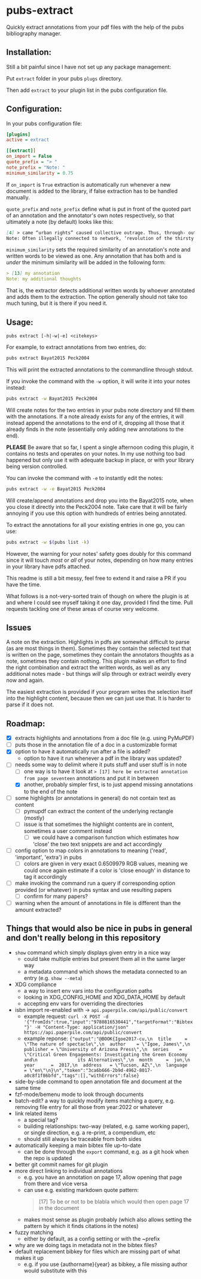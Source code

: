 # pubs-extract

Quickly extract annotations from your pdf files with the help of the pubs bibliography manager.

## Installation:

Still a bit painful since I have not set up any package management:

Put `extract` folder in your pubs `plugs` directory.

Then add `extract` to your plugin list in the pubs configuration file.

## Configuration:

In your pubs configuration file:

```ini
[plugins]
active = extract

[[extract]]
on_import = False
quote_prefix = "> "
note_prefix = "Note: "
minimum_similarity = 0.75
```

If `on_import` is `True` extraction is automatically run whenever a new document is added to the library,
if false extraction has to be handled manually.

`quote_prefix` and `note_prefix` define what is put in front of the quoted part of an annotation and the annotator's own notes respectively, so that ultimately a note (by default) looks like this:

```markdown
[4] > came “urban rights” caused collective outrage. Thus, through- out 2007 and 2008, protestors in towns and villages across the Nile Delta poured into the streets to rally over cuts in water flow. Deployment of massive riot police could not stop
Note: Often illegally connected to network, ‘revolution of the thirsty’
```

`minimum_similarity` sets the required similarity of an annotation's note and written words to be viewed
as one. Any annotation that has both and is *under* the minimum similarity will be added in the following form:

```markdown
> [13] my annotation
Note: my additional thoughts
```

That is, the extractor detects additional written words by whoever annotated and adds them to the extraction.
The option generally should not take too much tuning, but it is there if you need it.

## Usage:

`pubs extract [-h|-w|-e] <citekeys>`

For example, to extract annotations from two entries, do:

```bash
pubs extract Bayat2015 Peck2004
```

This will print the extracted annotations to the commandline through stdout.

If you invoke the command with the `-w` option, it will write it into your notes instead:

```bash
pubs extract -w Bayat2015 Peck2004
```

Will create notes for the two entries in your pubs note directory and fill them with
the annotations. If a note already exists for any of the entries, it will instead append
the annotations to the end of it, dropping all those that it already finds in the note
(essentially only adding new annotations to the end).

**PLEASE** Be aware that so far, I spent a single afternoon coding this plugin, it
contains no tests and operates on your notes. In my use nothing too bad happened but
only use it with adequate backup in place, or with your library being version controlled.

You can invoke the command with `-e` to instantly edit the notes:

```bash
pubs extract -w -e Bayat2015 Peck2004
```

Will create/append annotations and drop you into the Bayat2015 note, when you close it
directly into the Peck2004 note. Take care that it will be fairly annoying if you use this
option with hundreds of entries being annotated.

To extract the annotations for all your existing entries in one go, you can use:

```bash
pubs extract -w $(pubs list -k)
```

However, the warning for your notes' safety goes doubly for this command since it will touch
*most* or *all* of your notes, depending on how many entries in your library have pdfs attached.

This readme is still a bit messy, feel free to extend it and raise a PR if you have the time.

What follows is a not-very-sorted train of though on where the plugin is at and where I
could see myself taking it one day, provided I find the time.
Pull requests tackling one of these areas of course very welcome.

## Issues

A note on the extraction. Highlights in pdfs are somewhat difficult to parse
(as are most things in them). Sometimes they contain the selected text that is written on the
page, sometimes they contain the annotators thoughts as a note, sometimes they contain nothing.
This plugin makes an effort to find the right combination and extract the written words,
as well as any additional notes made - but things *will* slip through or extract weirdly every now
and again.

The easiest extraction is provided if your program writes the selection itself into the highlight
content, because then we can just use that. It is harder to parse if it does not.

## Roadmap:

- [x] extracts highlights and annotations from a doc file (e.g. using PyMuPDF)
- [ ] puts those in the annotation file of a doc in a customizable format
- [x] option to have it automatically run after a file is added?
    - option to have it run whenever a pdf in the library was updated?
- [ ] needs some way to delimit where it puts stuff and user stuff is in note
    - [ ] one way is to have it look at `> [17] here be extracted annotation from page seventeen` annotations and put it in between
    - [x] another, probably simpler first, is to just append missing annotations to the end of the note
- [ ] some highlights (or annotations in general) do not contain text as content
    - [ ] pymupdf can extract the content of the underlying rectangle (mostly)
    - [ ] issue is that sometimes the highlight contents are in content, sometimes a user comment instead
        - [ ] we could have a comparison function which estimates how 'close' the two text snippets are and act accordingly
- [ ] config option to map colors in annotations to meaning ('read', 'important', 'extra') in pubs
    - [ ] colors are given in very exact 0.6509979 RGB values, meaning we could once again estimate if a color is 'close enough' in distance to tag it accordingly
- [ ] make invoking the command run a query if corresponding option provided (or whatever) in pubs syntax and use resulting papers
    - [ ] confirm for many papers?
- [ ] warning when the amount of annotations in file is different than the amount extracted?

## Things that would also be nice in pubs in general and don't really belong in this repository

- `show` command which simply displays given entry in a nice way
    - could take multiple entries but present them all in the same larger way
    - a metadata command which shows the metadata connected to an entry (e.g. `show --meta`)
- XDG compliance
    - a way to insert env vars into the configuration paths
    - looking in XDG_CONFIG_HOME and XDG_DATA_HOME by default
    - accepting env vars for overriding the directories
- isbn import re-enabled with -> `api.paperpile.com/api/public/convert`
    - example request: `curl -X POST -d '{"fromIds":true,"input":"9780816530441","targetFormat":"Bibtex"}' -H "Content-Type: application/json" https://api.paperpile.com/api/public/convert`
    - example reponse: `{"output":"@BOOK{Igoe2017-cu,\n  title     = \"The nature of spectacle\",\n  author    = \"Igoe, James\",\n  publisher = \"University of Arizona Press\",\n  series    = \"Critical Green Engagements: Investigating the Green Economy and\n               its Alternatives\",\n  month     =  jun,\n  year      =  2017,\n  address   = \"Tucson, AZ\",\n  language  = \"en\"\n}\n","token":"3ca6b666-2b9d-4962-8017-a0c8f1f86bfd","tags":[],"withErrors":false}`
- side-by-side command to open annotation file and document at the same time
- fzf-mode/bemenu mode to look through documents
- batch-edit? a way to quickly modify items matching a query, e.g. removing file entry for all those from year:2022 or whatever
- link related items
    - a special tag?
    - building relationships: two-way (related, e.g. same working paper), or single direction, e.g. a re-print, a compendium, etc
    - should still always be traceable from both sides
- automatically keeping a main bibtex file up-to-date
    - can be done through the `export` command, e.g. as a git hook when the repo is updated
- better git commit names for git plugin
- more direct linking to individual annotations
    - e.g. you have an annotation on page 17, allow opening that page from there and vice versa
    - can use e.g. existing markdown quote pattern:
      > [17] To be or not to be blabla
      which would then open page 17 in the document
    - makes most sense as plugin probably (which also allows setting the pattern by which it finds citations in the notes)
- fuzzy matching
    - either by default, as a config setting or with the ~prefix
- why are we doing tags in metadata not in the bibtex files?
- default replacement bibkey for files which are missing part of what makes it up
    - e.g. if you use {authorname}{year} as bibkey, a file missing author would substitute with this
